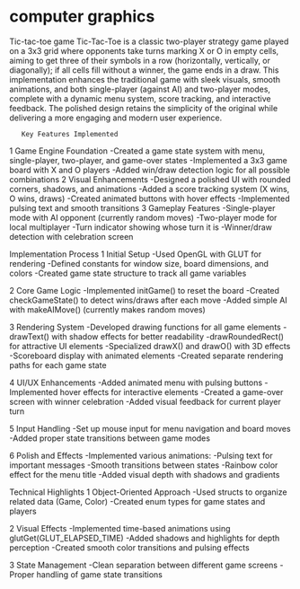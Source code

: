 # computer graphics
Tic-tac-toe game
Tic-Tac-Toe is a classic two-player strategy game played on a 3x3 grid where opponents take turns marking X or O in empty cells, aiming to get three of their symbols in a row (horizontally, vertically, or diagonally); if all cells fill without a winner, the game ends in a draw. This implementation enhances the traditional game with sleek visuals, smooth animations, and both single-player (against AI) and two-player modes, complete with a dynamic menu system, score tracking, and interactive feedback. The polished design retains the simplicity of the original while delivering a more engaging and modern user experience.
       
       Key Features Implemented
1 Game Engine Foundation
   -Created a game state system with menu, single-player, two-player, and game-over states
   -Implemented a 3x3 game board with X and O players
   -Added win/draw detection logic for all possible combinations
2 Visual Enhancements
   -Designed a polished UI with rounded corners, shadows, and animations
   -Added a score tracking system (X wins, O wins, draws)
   -Created animated buttons with hover effects
   -Implemented pulsing text and smooth transitions
3 Gameplay Features
  -Single-player mode with AI opponent (currently random moves)
  -Two-player mode for local multiplayer
  -Turn indicator showing whose turn it is
  -Winner/draw detection with celebration screen

Implementation Process
1 Initial Setup
  -Used OpenGL with GLUT for rendering
  -Defined constants for window size, board dimensions, and colors
  -Created game state structure to track all game variables

2 Core Game Logic
  -Implemented initGame() to reset the board
  -Created checkGameState() to detect wins/draws after each move
  -Added simple AI with makeAIMove() (currently makes random moves)

3 Rendering System
  -Developed drawing functions for all game elements
  -drawText() with shadow effects for better readability
  -drawRoundedRect() for attractive UI elements
  -Specialized drawX() and drawO() with 3D effects
  -Scoreboard display with animated elements
  -Created separate rendering paths for each game state

4 UI/UX Enhancements
  -Added animated menu with pulsing buttons
  -Implemented hover effects for interactive elements
  -Created a game-over screen with winner celebration
  -Added visual feedback for current player turn

5 Input Handling
  -Set up mouse input for menu navigation and board moves
  -Added proper state transitions between game modes

6 Polish and Effects
  -Implemented various animations:
  -Pulsing text for important messages
  -Smooth transitions between states
  -Rainbow color effect for the menu title
  -Added visual depth with shadows and gradients

Technical Highlights
1 Object-Oriented Approach
  -Used structs to organize related data (Game, Color)
  -Created enum types for game states and players

2 Visual Effects
  -Implemented time-based animations using glutGet(GLUT_ELAPSED_TIME)
  -Added shadows and highlights for depth perception
  -Created smooth color transitions and pulsing effects

3 State Management
  -Clean separation between different game screens
  -Proper handling of game state transitions

